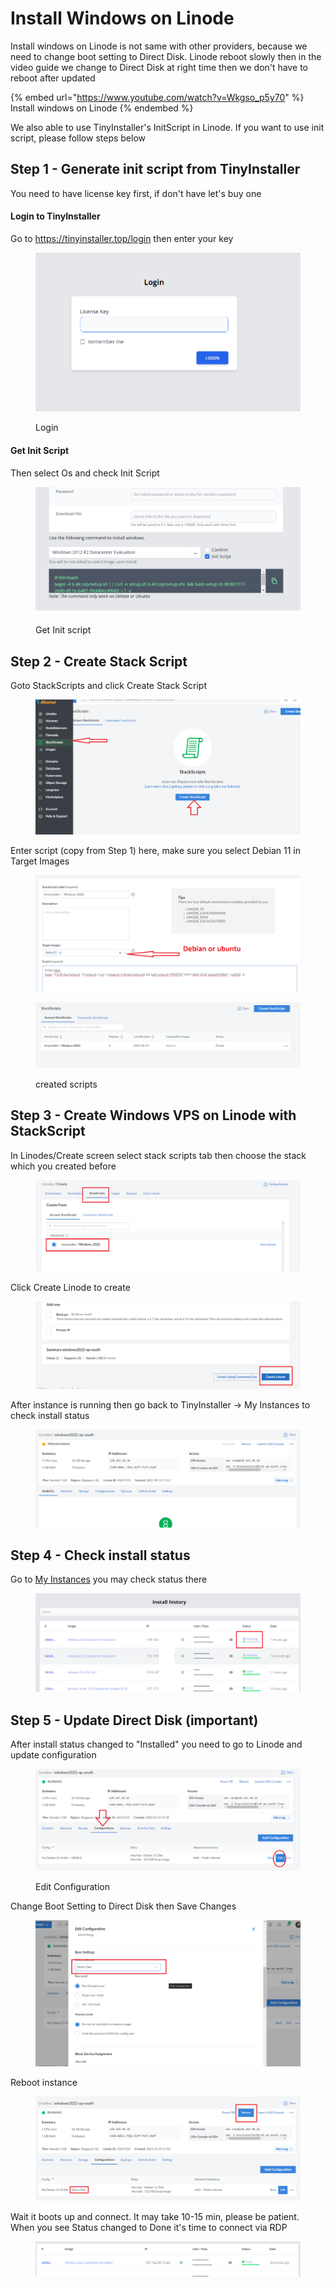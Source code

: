 # Install Windows on Linode

Install windows on Linode is not same with other providers, because we need to change boot setting to Direct Disk. Linode reboot slowly then in the video guide we change to Direct Disk at right time then we don't have to reboot after updated

{% embed url="https://www.youtube.com/watch?v=Wkgso_p5y70" %}
Install windows on Linode
{% endembed %}

We also able to use TinyInstaller's InitScript in Linode. If you want to use init script, please follow steps below

## Step 1 - Generate init script from TinyInstaller

You need to have license key first, if don't have let's buy one

#### Login to TinyInstaller

Go to https://tinyinstaller.top/login then enter your key

<figure><img src="../.gitbook/assets/image (12) (1).png" alt=""><figcaption><p>Login</p></figcaption></figure>

#### Get Init Script

Then select Os and check Init Script

<figure><img src="../.gitbook/assets/image (18).png" alt=""><figcaption><p>Get Init script</p></figcaption></figure>

## Step 2 - Create Stack Script

Goto StackScripts and click Create Stack Script

<figure><img src="../.gitbook/assets/image (13) (1).png" alt=""><figcaption></figcaption></figure>

Enter script (copy from Step 1) here, make sure you select Debian 11 in Target Images

<figure><img src="../.gitbook/assets/image (16).png" alt=""><figcaption></figcaption></figure>

<figure><img src="../.gitbook/assets/image (7).png" alt=""><figcaption><p>created scripts</p></figcaption></figure>

## Step 3 - Create Windows VPS on Linode with StackScript

In Linodes/Create screen select stack scripts tab then choose the stack which you created before

<figure><img src="../.gitbook/assets/image (4).png" alt=""><figcaption></figcaption></figure>

Click Create Linode to create

<figure><img src="../.gitbook/assets/image (28) (1).png" alt=""><figcaption></figcaption></figure>

After instance is running then go back to TinyInstaller -> My Instances to check install status

<figure><img src="../.gitbook/assets/image (15) (1).png" alt=""><figcaption></figcaption></figure>

## Step 4 - Check install status

Go to [My Instances](https://tinyinstaller.top/my-instances) you may check status there

<figure><img src="../.gitbook/assets/image (6).png" alt=""><figcaption></figcaption></figure>

## Step 5 - Update Direct Disk (important)

After install status changed to "Installed" you need to go to Linode and update configuration

<figure><img src="../.gitbook/assets/image.png" alt=""><figcaption><p>Edit Configuration</p></figcaption></figure>

Change Boot Setting to Direct Disk then Save Changes

<figure><img src="../.gitbook/assets/image (3) (1).png" alt=""><figcaption></figcaption></figure>

Reboot instance

<figure><img src="../.gitbook/assets/image (5).png" alt=""><figcaption></figcaption></figure>

Wait it boots up and connect. It may take 10-15 min, please be patient. When you see Status changed to Done it's time to connect via RDP

<figure><img src="../.gitbook/assets/image (14) (1).png" alt=""><figcaption></figcaption></figure>


